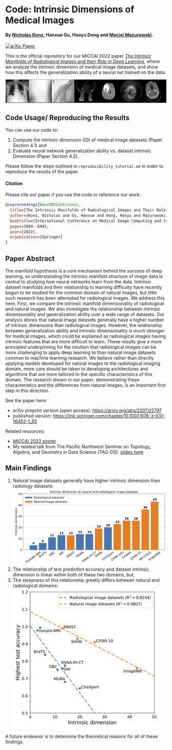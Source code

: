 # Code: Intrinsic Dimensions of Medical Images
#### By [Nicholas Konz](https://nickk124.github.io/), Hanxue Gu, Haoyu Dong and [Maciej Mazurowski](https://sites.duke.edu/mazurowski/).

[![arXiv Paper](https://img.shields.io/badge/arXiv-2207.02797-orange.svg?style=flat)](https://arxiv.org/abs/2207.02797)

This is the official repository for our MICCAI 2022 paper [*The Intrinsic Manifolds of Radiological Images and their Role in Deep Learning*](https://arxiv.org/abs/2207.02797), where we analyze the intrinsic dimension of medical image datasets, and show how this affects the generalization ability of a neural net trained on the data.

![Example images from our explored datasets.](figures/data_eg_1row.png)

## Code Usage/ Reproducing the Results
You can use our code to:
1. Compute the intrinsic dimension (ID) of medical image datasets (Paper Section 4.1) and
2. Evaluate neural network generalization ability vs. dataset intrinsic Dimension (Paper Section 4.2).

Please follow the steps outlined in `reproducibility_tutorial.md` in order to reproduce the results of the paper.


#### Citation
Please cite our paper if you use the code or reference our work:
```bib
@inproceedings{konz2022intrinsic,
  title={The Intrinsic Manifolds of Radiological Images and Their Role in Deep Learning},
  author={Konz, Nicholas and Gu, Hanxue and Dong, Haoyu and Mazurowski, Maciej},
  booktitle={International Conference on Medical Image Computing and Computer-Assisted Intervention},
  pages={684--694},
  year={2022},
  organization={Springer}
}
```

## Paper Abstract
The manifold hypothesis is a core mechanism behind the success of deep learning, so understanding the intrinsic manifold structure of image data is central to studying how neural networks learn from the data. Intrinsic dataset manifolds and their relationship to learning difficulty have recently begun to be studied for the common domain of natural images, but little such research has been attempted for radiological images. We address this here. First, we compare the intrinsic manifold dimensionality of radiological and natural images. We also investigate the relationship between intrinsic dimensionality and generalization ability over a wide range of datasets. Our analysis shows that natural image datasets generally have a higher number of intrinsic dimensions than radiological images. However, the relationship between generalization ability and intrinsic dimensionality is much stronger for medical images, which could be explained as radiological images having intrinsic features that are more difficult to learn. These results give a more principled underpinning for the intuition that radiological images can be more challenging to apply deep learning to than natural image datasets common to machine learning research.  We believe rather than directly applying models developed for natural images to the radiological imaging domain, more care should be taken to developing architectures and algorithms that are more tailored to the specific characteristics of this domain. The research shown in our paper, demonstrating these characteristics and the differences from natural images, is an important first step in this direction.

See the paper here:
- arXiv preprint version (open access): https://arxiv.org/abs/2207.02797
- published version: https://link.springer.com/chapter/10.1007/978-3-031-16452-1_65

Related resources:
- [MICCAI 2022 poster](https://github.com/nickk124/MICCAI22_poster/blob/52c75fb93369b5c43f4aedfd5e73131a082e1657/poster.pdf)
- My related talk from The Pacific Northwest Seminar on Topology, Algebra, and Geometry in Data Science (TAG-DS): [slides here](https://nickk124.github.io/files/intrinsic_manifolds_TAG-DS_talk.pdf)

## Main Findings

1. Natural image datasets generally have higher intrinsic dimension than radiology datasets:
![Intrinsic dimension of various radiological and natural image datasets.](figures/ID.png)
3. The relationship of test prediction accuracy and dataset intrinsic dimension is linear *within* both of these two domains, but,
4. The *steepness* of this relationship greatly differs between natural and radiological domains:
![Difference in generalization ability vs. dataset intrinsic dimension between natural and radiological images.](figures/main_fig_multi_0.png)

A future endeavor is to determine the theoretical reasons for all of these findings.
